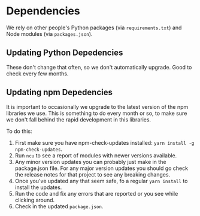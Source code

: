 Dependencies
============

We rely on other people's Python packages (via `requirements.txt`) and Node modules (via `packages.json`).

Updating Python Depedencies
---------------------------

These don't change that often, so we don't automatically upgrade.  Good to check every few months.

Updating npm Depedencies
------------------------

It is important to occasionally we upgrade to the latest version of the npm libraries we use. This is something to do every month or so, to make sure we don't fall behind the rapid development  in this libraries.  

To do this:
1. First make sure you have npm-check-updates installed: `yarn install -g npm-check-updates`.
2. Run `ncu` to see a report of modules with newer versions available.
3. Any minor version updates you can probably just make in the package.json file. For any major version updates you should go check the release notes for that project to see any breaking changes.
4. Once you've updated any that seem safe, fo a regular `yarn install` to install the updates.
5. Run the code and fix any errors that are reported or you see while clicking around.
6. Check in the updated `package.json`.
